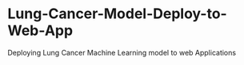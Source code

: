 # Lung-Cancer-Model-Deploy-to-Web-App
Deploying Lung Cancer Machine Learning model to web Applications
